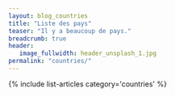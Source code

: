 ```yaml
---
layout: blog_countries
title: "Liste des pays"
teaser: "Il y a beaucoup de pays."
breadcrumb: true
header:
   image_fullwidth: header_unsplash_1.jpg
permalink: "countries/"
---
```


{% include list-articles category='countries' %}
